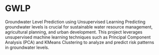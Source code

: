 # GWLP

Groundwater Level Prediction using Unsupervised Learning
Predicting groundwater levels is crucial for sustainable water resource management, agricultural planning, and urban development. This project leverages unsupervised machine learning techniques such as Principal Component Analysis (PCA) and KMeans Clustering to analyze and predict risk patterns in groundwater levels.
